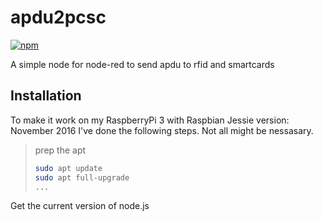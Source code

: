 # apdu2pcsc

[![npm](https://img.shields.io/npm/v/node-red-contrib-apdu2pcsc.svg?maxAge=2592000)](https://www.npmjs.com/package/node-red-contrib-apdu2pcsc)

A simple node for node-red to send apdu to rfid and smartcards

## Installation
To make it work on my RaspberryPi 3 with Raspbian Jessie version: November 2016 
I've done the following steps. Not all might be nessasary. 

> prep the apt
> ```bash
> sudo apt update
> sudo apt full-upgrade
> ...

Get the current version of node.js
>
